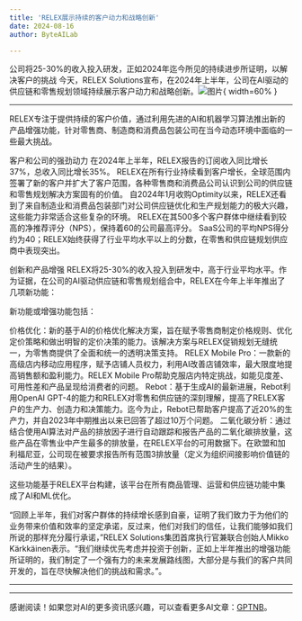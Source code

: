 ```yaml
---
title: 'RELEX展示持续的客户动力和战略创新'
date: 2024-08-16
author: ByteAILab

---
```


公司将25-30%的收入投入研发，正如2024年迄今所见的持续进步所证明，以解决客户的挑战
今天，RELEX Solutions宣布，在2024年上半年，公司在AI驱动的供应链和零售规划领域持续展示客户动力和战略创新。![图片](https://ai-techpark.com/wp-content/uploads/2024/08/RELEX-Demonstrates-960x540.jpg){ width=60% }

---
RELEX专注于提供持续的客户价值，通过利用先进的AI和机器学习算法推出新的产品增强功能，针对零售商、制造商和消费品包装公司在当今动态环境中面临的一些最大挑战。

客户和公司的强劲动力
在2024年上半年，RELEX报告的订阅收入同比增长37%，总收入同比增长35%。
RELEX在所有行业持续看到客户增长，全球范围内签署了新的客户并扩大了客户范围，各种零售商和消费品公司认识到公司的供应链和零售规划解决方案固有的价值。
自2024年1月收购Optimity以来，RELEX还看到了来自制造业和消费品包装部门对公司供应链优化和生产规划能力的极大兴趣，这些能力非常适合这些复杂的环境。
RELEX在其500多个客户群体中继续看到较高的净推荐评分（NPS），保持着60的公司最高评分。 SaaS公司的平均NPS得分约为40；RELEX始终获得了行业平均水平以上的分数，在零售和供应链规划供应商中表现突出。

创新和产品增强
RELEX将25-30%的收入投入到研发中，高于行业平均水平。作为证据，在公司的AI驱动供应链和零售规划组合中，RELEX在今年上半年推出了几项新功能：

新功能或增强功能包括：

价格优化：新的基于AI的价格优化解决方案，旨在赋予零售商制定价格规则、优化定价策略和做出明智的定价决策的能力。该解决方案与RELEX促销规划无缝统一，为零售商提供了全面和统一的透明决策支持。
RELEX Mobile Pro：一款新的高级店内移动应用程序，赋予店铺人员权力，利用AI改善店铺效率，最大限度地提高销售额和盈利能力。RELEX Mobile Pro帮助克服店内特定挑战，如能见度差、可用性差和产品呈现给消费者的问题。
Rebot：基于生成AI的最新进展，Rebot利用OpenAI GPT-4的能力和RELEX对零售和供应链的深刻理解，提高了RELEX客户的生产力、创造力和决策能力。迄今为止，Rebot已帮助客户提高了近20%的生产力，并自2023年中期推出以来已回答了超过10万个问题。
二氧化碳分析：通过结合使用AI算法对产品的排放因子进行自动跟踪和报告产品的二氧化碳排放量，这些产品在零售业中产生最多的排放量，在RELEX平台的可用数据下。在欧盟和加利福尼亚，公司现在被要求报告所有范围3排放量（定义为组织间接影响价值链的活动产生的结果）。

这些功能基于RELEX平台构建，该平台在所有商品管理、运营和供应链功能中集成了AI和ML优化。

“回顾上半年，我们对客户群体的持续增长感到自豪，证明了我们致力于为他们的业务带来价值和效率的坚定承诺，反过来，他们对我们的信任，让我们能够如我们所说的那样充分履行承诺，”RELEX Solutions集团首席执行官兼联合创始人Mikko Kärkkäinen表示。“我们继续优先考虑并投资于创新，正如上半年推出的增强功能所证明的，我们制定了一个强有力的未来发展路线图，大部分是与我们的客户共同开发的，旨在尽快解决他们的挑战和需求。”。

---
---
感谢阅读！如果您对AI的更多资讯感兴趣，可以查看更多AI文章：[GPTNB](https://gptnb.com)。
